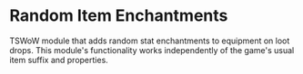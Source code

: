 # Random Item Enchantments

TSWoW module that adds random stat enchantments to equipment on loot drops.
This module's functionality works independently of the game's usual item suffix and properties.
